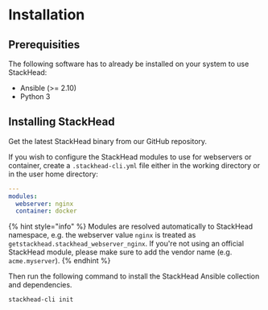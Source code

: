 # Installation

## Prerequisities

The following software has to already be installed on your system to use StackHead:

* Ansible \(&gt;= 2.10\)
* Python 3

## Installing StackHead

Get the latest StackHead binary from our GitHub repository.

If you wish to configure the StackHead modules to use for webservers or container,
create a `.stackhead-cli.yml` file either in the working directory or in the user home directory:

```yaml
---
modules:
  webserver: nginx
  container: docker
```

{% hint style="info" %}
Modules are resolved automatically to StackHead namespace, e.g. the webserver value `nginx` is treated as `getstackhead.stackhead_webserver_nginx`.
If you're not using an official StackHead module, please make sure to add the vendor name (e.g. `acme.myserver`).
{% endhint %}

Then run the following command to install the StackHead Ansible collection and dependencies.

```bash
stackhead-cli init
```
